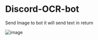 # Discord-OCR-bot
Send Image to bot it will send text in return


![image](https://user-images.githubusercontent.com/44944385/139691913-373a19c5-fe7f-40d4-8560-04426eb9824a.png)
